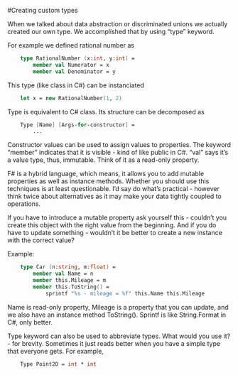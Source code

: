 #Creating custom types

When we talked about data abstraction or discriminated unions we actually created our own type. We accomplished that by using “type” keyword. 

For example we defined rational number as 

```fsharp
    type RationalNumber (x:int, y:int) =
        member val Numerator = x
        member val Denominator = y
```

This type (like class in C#) can be instanciated

```fsharp
    let x = new RationalNumber(1, 2)
```

Type is equivalent to C# class. Its structure can be decomposed as

```fsharp
    Type [Name] [Args-for-constructor] = 
        ...
```

Constructor values can be used to assign values to properties. The keyword “member” indicates that it is visible - kind of like public in C#. “val” says it’s a value type, thus, immutable. Think of it as a read-only property. 

F# is a hybrid language, which means, it allows you to add mutable properties as well as instance methods. Whether you should use this techniques is at least questionable. I’d say do what’s practical - however think twice about alternatives as it may make your data tightly coupled to operations.

If you have to introduce a mutable property ask yourself this - couldn’t you create this object with the right value from the beginning. And if you do have to update something - wouldn’t it be better to create a new instance with the correct value? 

Example:

```fsharp
    type Car (n:string, m:float) =
        member val Name = n
        member this.Mileage = m
        member this.ToString() =
            sprintf "%s - mileage = %f" this.Name this.Mileage
```

Name is read-only property, Mileage is a property that you can update, and we also have an instance method ToString(). Sprintf is like String.Format in C#, only better.

Type keyword can also be used to abbreviate types. What would you use it? - for brevity. Sometimes it just reads better when you have a simple type that everyone gets. For example, 

```fsharp
    Type Point2D = int * int
```